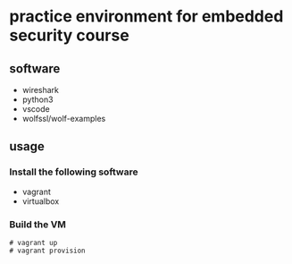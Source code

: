 # practice environment for embedded security course

## software
- wireshark
- python3
- vscode
- wolfssl/wolf-examples

## usage

### Install the following software

- vagrant
- virtualbox

### Build the VM

```
# vagrant up
# vagrant provision
```
